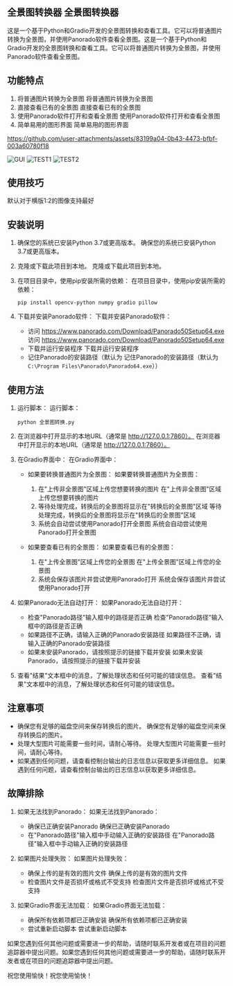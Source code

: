 ## 全景图转换器 全景图转换器

这是一个基于Python和Gradio开发的全景图转换和查看工具。它可以将普通图片转换为全景图，并使用Panorado软件查看全景图。这是一个基于Python和Gradio开发的全景图转换和查看工具。它可以将普通图片转换为全景图，并使用Panorado软件查看全景图。

## 功能特点

1. 将普通图片转换为全景图 将普通图片转换为全景图
2. 直接查看已有的全景图 直接查看已有的全景图
3. 使用Panorado软件打开和查看全景图 使用Panorado软件打开和查看全景图
4. 简单易用的图形界面 简单易用的图形界面


https://github.com/user-attachments/assets/83199a04-0b43-4473-bfbf-003a60780f18


![GUI](https://github.com/user-attachments/assets/87ac9109-1064-4cbc-8af1-5431d7ae0e9b)
![TEST1](https://github.com/user-attachments/assets/b1826c50-7e9d-4871-817a-cff3d0edc601)
![TEST2](https://github.com/user-attachments/assets/8b510822-08aa-44bd-b241-26fe542a1b8d)

## 使用技巧

默认对于横版1:2的图像支持最好

## 安装说明

1. 确保您的系统已安装Python 3.7或更高版本。 确保您的系统已安装Python 3.7或更高版本。

2. 克隆或下载此项目到本地。 克隆或下载此项目到本地。

3. 在项目目录中，使用pip安装所需的依赖： 在项目目录中，使用pip安装所需的依赖：

   ```
   pip install opencv-python numpy gradio pillow
   ```

4. 下载并安装Panorado软件： 下载并安装Panorado软件：
   - 访问 https://www.panorado.com/Download/Panorado50Setup64.exe 访问 https://www.panorado.com/Download/Panorado50Setup64.exe
   - 下载并运行安装程序 下载并运行安装程序
   - 记住Panorado的安装路径（默认为  记住Panorado的安装路径（默认为 `C:\Program Files\Panorado\Panorado64.exe`））

## 使用方法

1. 运行脚本： 运行脚本：
   ```
   python 全景图转换.py
   ```

2. 在浏览器中打开显示的本地URL（通常是 http://127.0.0.1:7860）。 在浏览器中打开显示的本地URL（通常是 http://127.0.0.1:7860）。

3. 在Gradio界面中： 在Gradio界面中：
   - 如果要转换普通图片为全景图： 如果要转换普通图片为全景图：
     1. 在"上传非全景图"区域上传您想要转换的图片 在"上传非全景图"区域上传您想要转换的图片
     2. 等待处理完成，转换后的全景图将显示在"转换后的全景图"区域 等待处理完成，转换后的全景图将显示在"转换后的全景图"区域
     3. 系统会自动尝试使用Panorado打开全景图 系统会自动尝试使用Panorado打开全景图

   - 如果要查看已有的全景图： 如果要查看已有的全景图：
     1. 在"上传全景图"区域上传您的全景图 在"上传全景图"区域上传您的全景图
     2. 系统会保存该图片并尝试使用Panorado打开 系统会保存该图片并尝试使用Panorado打开

4. 如果Panorado无法自动打开： 如果Panorado无法自动打开：
   - 检查"Panorado路径"输入框中的路径是否正确 检查"Panorado路径"输入框中的路径是否正确
   - 如果路径不正确，请输入正确的Panorado安装路径 如果路径不正确，请输入正确的Panorado安装路径
   - 如果未安装Panorado，请按照提示的链接下载并安装 如果未安装Panorado，请按照提示的链接下载并安装

5. 查看"结果"文本框中的消息，了解处理状态和任何可能的错误信息。 查看"结果"文本框中的消息，了解处理状态和任何可能的错误信息。

## 注意事项

- 确保您有足够的磁盘空间来保存转换后的图片。 确保您有足够的磁盘空间来保存转换后的图片。
- 处理大型图片可能需要一些时间，请耐心等待。 处理大型图片可能需要一些时间，请耐心等待。
- 如果遇到任何问题，请查看控制台输出的日志信息以获取更多详细信息。 如果遇到任何问题，请查看控制台输出的日志信息以获取更多详细信息。

## 故障排除

1. 如果无法找到Panorado： 如果无法找到Panorado：
   - 确保已正确安装Panorado 确保已正确安装Panorado
   - 在"Panorado路径"输入框中手动输入正确的安装路径 在"Panorado路径"输入框中手动输入正确的安装路径

2. 如果图片处理失败： 如果图片处理失败：
   - 确保上传的是有效的图片文件 确保上传的是有效的图片文件
   - 检查图片文件是否损坏或格式不受支持 检查图片文件是否损坏或格式不受支持

3. 如果Gradio界面无法加载： 如果Gradio界面无法加载：
   - 确保所有依赖项都已正确安装 确保所有依赖项都已正确安装
   - 尝试重新启动脚本 尝试重新启动脚本

如果您遇到任何其他问题或需要进一步的帮助，请随时联系开发者或在项目的问题追踪器中提出问题。如果您遇到任何其他问题或需要进一步的帮助，请随时联系开发者或在项目的问题追踪器中提出问题。

祝您使用愉快！祝您使用愉快！
